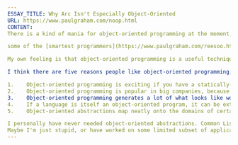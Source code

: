 ```yaml
---
ESSAY_TITLE: Why Arc Isn't Especially Object-Oriented
URL: https://www.paulgraham.com/noop.html
CONTENT:
There is a kind of mania for object-oriented programming at the moment, but

some of the [smartest programmers](https://www.paulgraham.com/reesoo.html) I know are some of the least excited about it.

My own feeling is that object-oriented programming is a useful technique in some cases, but it isn't something that has to pervade every program you write. You should be able to define new types, but you shouldn't have to express every program as the definition of new types.

I think there are five reasons people like object-oriented programming, and three and a half of them are bad:

1.    Object-oriented programming is exciting if you have a statically-typed language without lexical closures or macros. To some degree, it offers a way around these limitations. (See [Greenspun's Tenth Rule](https://www.paulgraham.com/quotes.html).)
2.    Object-oriented programming is popular in big companies, because it suits the way they write software. At big companies, software tends to be written by large (and frequently changing) teams of mediocre programmers. Object-oriented programming imposes a discipline on these programmers that prevents any one of them from doing too much damage. The price is that the resulting code is bloated with protocols and full of duplication. This is not too high a price for big companies, because their software is probably going to be bloated and full of duplication anyway.
3.    Object-oriented programming generates a lot of what looks like work. Back in the days of fanfold, there was a type of programmer who would only put five or ten lines of code on a page, preceded by twenty lines of elaborately formatted comments. Object-oriented programming is like crack for these people: it lets you incorporate all this scaffolding right into your source code. Something that a Lisp hacker might handle by pushing a symbol onto a list becomes a whole file of classes and methods. So it is a good tool if you want to convince yourself, or someone else, that you are doing a lot of work.
4.    If a language is itself an object-oriented program, it can be extended by users. Well, maybe. Or maybe you can do even better by offering the sub-concepts of object-oriented programming a la carte. Overloading, for example, is not intrinsically tied to classes. We'll see.
5.    Object-oriented abstractions map neatly onto the domains of certain specific kinds of programs, like simulations and CAD systems. 

I personally have never needed object-oriented abstractions. Common Lisp has an enormously powerful object system and I've never used it once. I've done a lot of things (e.g. making hash tables full of closures) that would have required object-oriented techniques to do in wimpier languages, but I have never had to use CLOS.
Maybe I'm just stupid, or have worked on some limited subset of applications. There is a danger in designing a language based on one's own experience of programming. But it seems more dangerous to put stuff in that you've never needed because it's thought to be a good idea.
---
```


